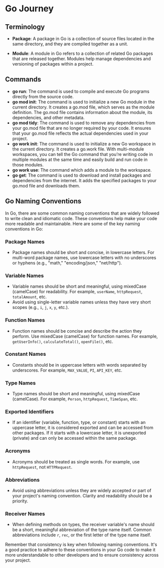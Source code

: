 # Go Journey

## Terminology

- **Package**: A package in Go is a collection of source files located in the same directory, and they are compiled together as a unit.

- **Module**: A module in Go refers to a collection of related Go packages that are released together. Modules help manage dependencies and versioning of packages within a project.

## Commands

- **go run**: The command is used to compile and execute Go programs directly from the source code.
- **go mod init**: The command is used to initialize a new Go module in the current directory. It creates a go.mod file, which serves as the module definition. The go.mod file contains information about the module, its dependencies, and other metadata.
- **go mod tidy**: The command is used to remove any dependencies from your go.mod file that are no longer required by your code. It ensures that your go.mod file reflects the actual dependencies used in your project.
- **go work init**: The command is used to initialize a new Go workspace in the current directory. It creates a go.work file. With multi-module workspaces, you can tell the Go command that you’re writing code in multiple modules at the same time and easily build and run code in those modules.
- **go work use**: The command which adds a module to the workspace.
- **go get**: The command is used to download and install packages and dependencies from the internet. It adds the specified packages to your go.mod file and downloads them.

## Go Naming Conventions

In Go, there are some common naming conventions that are widely followed to write clean and idiomatic code. These conventions help make your code more readable and maintainable. Here are some of the key naming conventions in Go:

### Package Names

- Package names should be short and concise, in lowercase letters. For multi-word package names, use lowercase letters with no underscores or hyphens (e.g., "math," "encoding/json," "net/http").

### Variable Names

- Variable names should be short and meaningful, using mixedCase (camelCase) for readability. For example, `userName`, `httpRequest`, `totalAmount`, etc.
- Avoid using single-letter variable names unless they have very short scopes (e.g., `i`, `j`, `x`, `y`, etc.).

### Function Names

- Function names should be concise and describe the action they perform. Use mixedCase (camelCase) for function names. For example, `getUserInfo()`, `calculateTotal()`, `openFile()`, etc.

### Constant Names

- Constants should be in uppercase letters with words separated by underscores. For example, `MAX_VALUE`, `PI`, `API_KEY`, etc.

### Type Names

- Type names should be short and meaningful, using mixedCase (camelCase). For example, `Person`, `httpRequest`, `TimeSpan`, etc.

### Exported Identifiers

- If an identifier (variable, function, type, or constant) starts with an uppercase letter, it is considered exported and can be accessed from other packages. If it starts with a lowercase letter, it is unexported (private) and can only be accessed within the same package.

### Acronyms

- Acronyms should be treated as single words. For example, use `httpRequest`, not `HTTPRequest`.

### Abbreviations

- Avoid using abbreviations unless they are widely accepted or part of your project's naming convention. Clarity and readability should be a priority.

### Receiver Names

- When defining methods on types, the receiver variable's name should be a short, meaningful abbreviation of the type name itself. Common abbreviations include `r`, `rec`, or the first letter of the type name itself.

Remember that consistency is key when following naming conventions. It's a good practice to adhere to these conventions in your Go code to make it more understandable to other developers and to ensure consistency across your project.

